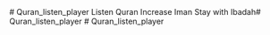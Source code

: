 <link href="https://cdnjs.cloudflare.com/ajax/libs/font-awesome/5.13.0/css/all.min.css" rel="stylesheet">
# Quran_listen_player
Listen Quran Increase Iman Stay with Ibadah# Quran_listen_player
# Quran_listen_player
